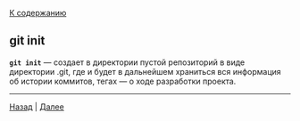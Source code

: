 [К содержанию](./readme.md)

## git init

**`git init`** — создает в директории пустой репозиторий в виде директории .git, где и будет в дальнейшем храниться вся информация об истории коммитов, тегах — о ходе разработки проекта.



***
[Назад](./cominf.md "Общая информация")  |  [Далее](./add.md "git add")